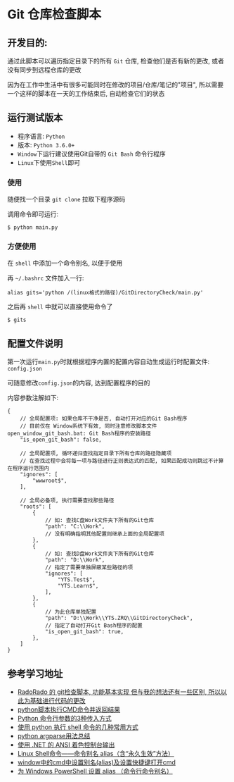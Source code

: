 # Git 仓库检查脚本

## 开发目的:

通过此脚本可以遍历指定目录下的所有 `Git` 仓库, 检查他们是否有新的更改, 或者没有同步到远程仓库的更改

因为在工作中生活中有很多可能同时在修改的项目/仓库/笔记的"项目", 所以需要一个这样的脚本在一天的工作结束后, 自动检查它们的状态

## 运行测试版本

* 程序语言: `Python`
* 版本: `Python 3.6.0+`
* `Window`下运行建议使用Git自带的 `Git Bash` 命令行程序
* `Linux`下使用`Shell`即可

### 使用

随便找一个目录 `git clone` 拉取下程序源码

调用命令即可运行:

```shell
$ python main.py
```

### 方便使用

在 `shell` 中添加一个命令别名, 以便于使用

再 `~/.bashrc` 文件加入一行:
```shell
alias gits='python /(linux格式的路径)/GitDirectoryCheck/main.py'
```

之后再 `shell` 中就可以直接使用命令了

```shell
$ gits
```

## 配置文件说明

第一次运行`main.py`时就根据程序内置的配置内容自动生成运行时配置文件: `config.json`

可随意修改`config.json`的内容, 达到配置程序的目的

内容参数注解如下:
```
{
    // 全局配置项: 如果仓库不干净是否, 自动打开对应的Git Bash程序
    // 目前仅在 Window系统下有效, 同时注意修改脚本文件 open_window_git_bash.bat: Git Bash程序的安装路径
    "is_open_git_bash": false,

    // 全局配置项, 循环递归查找指定目录下所有仓库的路径隐藏项
    // 在查找过程中会将每一项与路径进行正则表达式的匹配, 如果匹配成功则跳过不计算在程序运行范围内
    "ignores": [
        "wwwroot$",
    ],

    // 全局必备项, 执行需要查找那些路径
    "roots": [
        {
            // 如: 查找C盘Work文件夹下所有的Git仓库
            "path": "C:\\Work",
            // 没有明确指明其他配置则继承上面的全局配置项
        },
        {
            // 如: 查找D盘Work文件夹下所有的Git仓库
            "path": "D:\\Work",
            // 指定了需要单独屏蔽某些路径的项
            "ignores": [
                "YTS.Test$",
                "YTS.Learn$",
            ],
        },
        {
            // 为此仓库单独配置
            "path": "D:\\Work\\YTS.ZRQ\\GitDirectoryCheck",
            // 指定了自动打开Git Bash程序的配置
            "is_open_git_bash": true,
        },
    ]
}

```

## 参考学习地址
* [RadoRado 的 git检查脚本, 功能基本实现 但与我的想法还有一些区别, 所以以此为基础进行代码的更改](https://github.com/RadoRado/Statuser)
* [python脚本执行CMD命令并返回结果](https://blog.csdn.net/xgh1951/article/details/85244272)
* [Python 命令行参数的3种传入方式](https://tendcode.com/article/python-shell/)
* [使用 python 执行 shell 命令的几种常用方式](https://tendcode.com/article/python-shell-cmd/)
* [python argparse用法总结](https://www.jianshu.com/p/fef2d215b91d)
* [使用 .NET 的 ANSI 着色控制台输出](https://www.itbaoku.cn/post/433410/ANSI-Coloring-Console-Output-with-.NET)
* [Linux Shell命令——命令别名 alias（含“永久生效”方法）](https://blog.csdn.net/u013894429/article/details/79908554)
* [window中的cmd中设置别名(alias)及设置快捷键打开cmd](https://blog.csdn.net/yiranzhiliposui/article/details/83116819)
* [为 Windows PowerShell 设置 alias （命令行命令别名）](https://blog.csdn.net/lei_qi/article/details/106592404)

